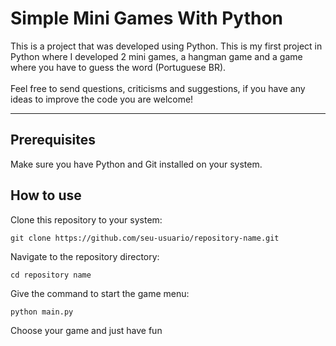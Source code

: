 # Simple Mini Games With Python

<p>
This is a project that was developed using Python. 
This is my first project in Python where I developed 2 mini games, a hangman game and a game where you have to guess the word (Portuguese BR).
<br>
<br>
Feel free to send questions, criticisms and suggestions, if you have any ideas to improve the code you are welcome!
</p>

---

## Prerequisites
<p>
Make sure you have Python and Git installed on your system.
</p>

## How to use

<p>
Clone this repository to your system:
</p>

```
git clone https://github.com/seu-usuario/repository-name.git
```

<p>
Navigate to the repository directory:
</p>

```
cd repository name
```

<p>
Give the command to start the game menu:
</p>

```
python main.py
```

<p>
Choose your game and just have fun
</p>


